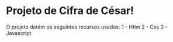 # Projeto de Cifra de César!
O projeto detém os seguintes recursos usados:
1 - Htlm
2 - Css
3 - Javascript
